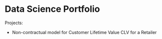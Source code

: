 # Data Science Portfolio
Projects:
- Non-contractual model for Customer Lifetime Value CLV for a Retailer
